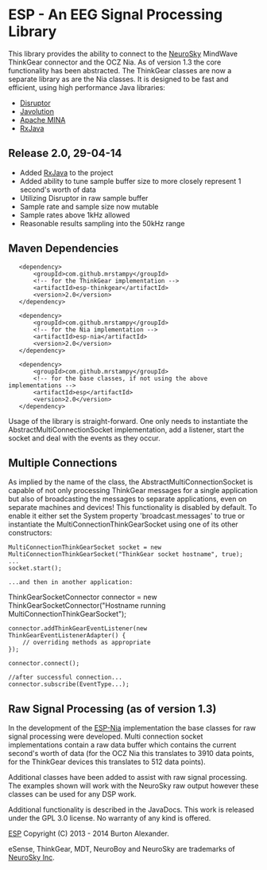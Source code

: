 # ESP - An EEG Signal Processing Library

This library provides the ability to connect to the [NeuroSky](http://www.neurosky.com) MindWave ThinkGear connector and the OCZ Nia. As of version 1.3 the core functionality has been abstracted.  The ThinkGear classes are now a separate library as are the Nia classes. It is designed to be fast and efficient, using high performance Java libraries:

* [Disruptor](https://github.com/LMAX-Exchange/disruptor)
* [Javolution](http://javolution.org/)
* [Apache MINA](http://mina.apache.org/)
* [RxJava](https://github.com/Netflix/RxJava/)
 
## Release 2.0, 29-04-14

* Added [RxJava](https://github.com/Netflix/RxJava/) to the project
* Added ability to tune sample buffer size to more closely represent 1 second's worth of data
* Utilizing Disruptor in raw sample buffer
* Sample rate and sample size now mutable
* Sample rates above 1kHz allowed
* Reasonable results sampling into the 50kHz range

## Maven Dependencies
       <dependency>
           <groupId>com.github.mrstampy</groupId>
           <!-- for the ThinkGear implementation -->
           <artifactId>esp-thinkgear</artifactId>
           <version>2.0</version>
       </dependency>

       <dependency>
           <groupId>com.github.mrstampy</groupId>
           <!-- for the Nia implementation -->
           <artifactId>esp-nia</artifactId>
           <version>2.0</version>
       </dependency>
       
       <dependency>
           <groupId>com.github.mrstampy</groupId>
           <!-- for the base classes, if not using the above implementations -->
           <artifactId>esp</artifactId>
           <version>2.0</version>
       </dependency>

Usage of the library is straight-forward. One only needs to instantiate the AbstractMultiConnectionSocket implementation, add a listener, start the socket and deal with the events as they occur.

## Multiple Connections

As implied by the name of the class, the AbstractMultiConnectionSocket is capable of not only processing ThinkGear messages for a single application but also of broadcasting the messages to separate applications, even on separate machines and devices! This functionality is disabled by default. To enable it either set the System property 'broadcast.messages' to true or instantiate the MultiConnectionThinkGearSocket using one of its other constructors:

	MultiConnectionThinkGearSocket socket = new MultiConnectionThinkGearSocket("ThinkGear socket hostname", true);
	...
	socket.start();

	...and then in another application:

ThinkGearSocketConnector connector = new ThinkGearSocketConnector("Hostname running MultiConnectionThinkGearSocket");
		
	connector.addThinkGearEventListener(new ThinkGearEventListenerAdapter() {
		// overriding methods as appropriate
	});
	
	connector.connect();
	
	//after successful connection...
	connector.subscribe(EventType...);

## Raw Signal Processing (as of version 1.3)

In the development of the [ESP-Nia](http://mrstampy.github.com/ESP-Nia/) implementation the base classes for raw signal processing were developed.  Multi connection socket implementations contain a raw data buffer which contains the current second's worth of data (for the OCZ Nia this translates to 3910 data points, for the ThinkGear devices this translates to 512 data points).

Additional classes have been added to assist with raw signal processing. The examples shown will work with the NeuroSky raw output however these classes can be used for any DSP work.

Additional functionality is described in the JavaDocs. This work is released under the GPL 3.0 license. No warranty of any kind is offered.

[ESP](http://mrstampy.github.io/ESP/) Copyright (C) 2013 - 2014 Burton Alexander. 

eSense, ThinkGear, MDT, NeuroBoy and NeuroSky are trademarks of [NeuroSky Inc](http://www.neurosky.com).
